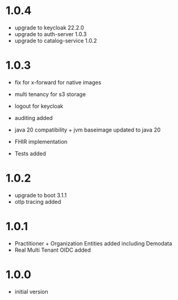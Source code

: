 # 1.0.4
- upgrade to keycloak 22.2.0
- upgrade to auth-server 1.0.3 
- upgrade to catalog-service 1.0.2


# 1.0.3
- fix for x-forward for native images
- multi tenancy for s3 storage
- logout for keycloak
- auditing added                           

- java 20 compatibility + jvm baseimage updated to java 20
- FHIR implementation
- Tests added

# 1.0.2
- upgrade to boot 3.1.1
- otlp tracing added

# 1.0.1
- Practitioner + Organization Entities added including Demodata
- Real Multi Tenant OIDC added

# 1.0.0
- initial version